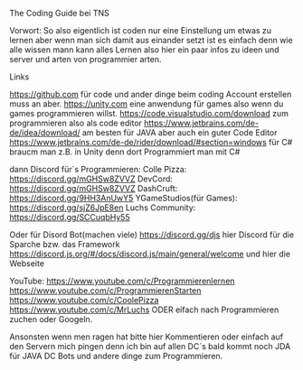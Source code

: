 The Coding Guide bei TNS

Vorwort:
So also eigentlich ist coden nur eine Einstellung um etwas zu lernen aber wenn man sich damit aus einander setzt ist es einfach 
denn wie alle wissen mann kann alles Lernen also hier ein paar infos
zu ideen und server und arten von programmier arten.

Links

https://github.com für code und ander dinge beim coding Account erstellen muss an aber.
https://unity.com eine anwendung für games also wenn du games programmieren willst.
https://code.visualstudio.com/download zum programmieren also als code editor
https://www.jetbrains.com/de-de/idea/download/ am besten für JAVA aber auch ein guter Code Editor
https://www.jetbrains.com/de-de/rider/download/#section=windows für C# braucm man z.B. in Unity denn dort Programmiert man mit C#

dann Discord für´s Programmieren:
Colle Pizza: https://discord.gg/mGHSw8ZVVZ
DevCord: https://discord.gg/mGHSw8ZVVZ
DashCruft: https://discord.gg/9HH3AnUwY5
YGameStudios(für Games): https://discord.gg/sjZ6JpE8en
Luchs Community: https://discord.gg/SCCuqbHy55

Oder für Disord Bot(machen viele)
https://discord.gg/djs hier Discord für die Sparche bzw. das Framework
https://discord.js.org/#/docs/discord.js/main/general/welcome und hier die Webseite

YouTube:
https://www.youtube.com/c/Programmierenlernen
https://www.youtube.com/c/ProgrammierenStarten
https://www.youtube.com/c/CoolePizza
https://www.youtube.com/c/MrLuchs
ODER eifach nach Programmieren zuchen oder Googeln.

Ansonsten wenn men ragen hat bitte hier Kommentieren oder einfach 
auf den Servern mich pingen denn ich bin auf allen DC´s
bald kommt noch JDA für JAVA DC Bots
und andere dinge zum Programmieren.

